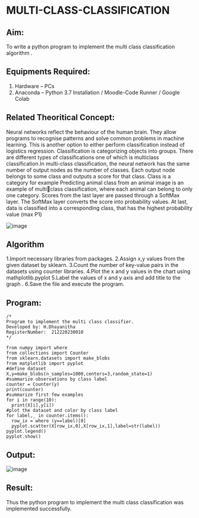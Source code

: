 # MULTI-CLASS-CLASSIFICATION
## Aim:
To write a python program to implement the multi class classification algorithm .

## Equipments Required:
1. Hardware – PCs
2. Anaconda – Python 3.7 Installation / Moodle-Code Runner / Google Colab

## Related Theoritical Concept:
Neural networks reflect the behaviour of the human brain. They allow programs to recognise patterns
and solve common problems in machine learning. This is another option to either perform
classification instead of logistics regression.
Classification is categorizing objects into groups. There are different types of classifications one of
which is multiclass classification.In multi-class classification, the neural network has the same number
of output nodes as the number of classes. Each output node belongs to some class and outputs a
score for that class.
Class is a category for example Predicting animal class from an animal image is an example of multiclass classification, where each animal can belong to only one category.
Scores from the last layer are passed through a SoftMax layer. The SoftMax layer converts the score
into probability values. At last, data is classified into a corresponding class, that has the highest
probability value (max P1)

![image](https://user-images.githubusercontent.com/75235032/164048607-5506f4e6-73a1-4074-98a0-678b60309eb2.png)




## Algorithm
1.Import necessary libraries from packages.
2.Assign x,y values from the given dataset by sklearn.
3.Count the number of key-value pairs in the datasets using counter libraries.
4.Plot the x and y values in the chart using mathplotlib.pyplot
5.Label the values of x and y axis and add title to the graph .
6.Save the file and execute the program.

## Program:
```
/*
Program to implement the multi class classifier.
Developed by: H.Dhayanitha
RegisterNumber:  212220230010
*/

from numpy import where
from collections import Counter
from sklearn.datasets import make_blobs
from matplotlib import pyplot
#define dataset
X,y=make_blobs(n_samples=1000,centers=3,random_state=1)
#summarize observations by class label
counter = Counter(y)
print(counter)
#summarize first few examples
for i in range(10):
  print(X[i],y[i])
#plot the dataset and color by class label
for label,_ in counter.items():
  row_ix = where (y==label)[0]
  pyplot.scatter(X[row_ix,0],X[row_ix,1],label=str(label))
pyplot.legend()
pyplot.show()
```

## Output:
![image](https://user-images.githubusercontent.com/75235032/164049053-341deeab-f4d4-416d-83fb-ac9f68012514.png)


## Result:
Thus the python program to implement the multi class classification was implemented successfully.
